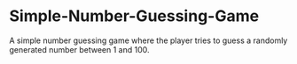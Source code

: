 # Simple-Number-Guessing-Game
A simple number guessing game where the player tries to guess a randomly generated number between 1 and 100.
